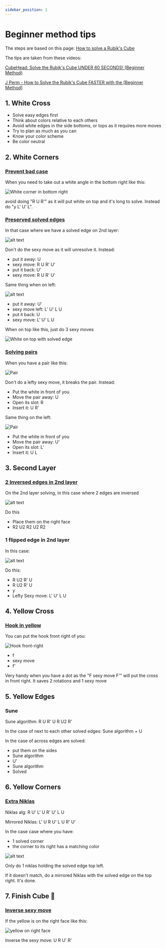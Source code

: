 ```yaml
---
sidebar_position: 1
---
```


# Beginner method tips

The steps are based on this page: [How to solve a Rubik's Cube](https://www.cube.academy/how-to-solve-a-rubiks-cube)

The tips are taken from these videos:

[CubeHead: Solve the Rubik's Cube UNDER 60 SECONDS! (Beginner Method)](https://www.youtube.com/watch?v=Ir3BkmVePNQ)

[J Perm - How to Solve the Rubik's Cube FASTER with the [Beginner Method]](https://www.youtube.com/watch?v=vmeleO65BHc&t=216s)

## 1. White Cross

- Solve easy edges first
- Think about colors relative to each others
- Avoid white edges in the side bottoms, or tops as it requires more moves
- Try to plan as much as you can
- Know your color scheme
- Be color neutral

## 2. White Corners

### [Prevent bad case](https://www.youtube.com/watch?v=Ir3BkmVePNQ&t=289s)

When you need to take out a white angle in the bottom right like this:

![White corner in bottom right](/img/beginner/image.png)

avoid doing "R U R'" as it will put white on top and it's long to solve. Instead do "y L' U' L".

### [Preserved solved edges](https://www.youtube.com/watch?v=Ir3BkmVePNQ&t=358s)

In that case where we have a solved edge on 2nd layer:

![alt text](/img/beginner/image-1.png)

Don't do the sexy move as it will unresolve it. Instead:
- put it away: U
- sexy move: R U R' U'
- put it back: U'
- sexy move: R U R' U'

Same thing when on left:

![alt text](/img/beginner/image-2.png)

- put it away: U'
- sexy move left: L' U' L U
- put it back: U
- sexy move: L' U' L U

When on top like this, just do 3 sexy moves

![White on top with solved edge](/img/beginner/image-3.png)

### [Solving pairs](https://www.youtube.com/watch?v=Ir3BkmVePNQ&t=406s)

When you have a pair like this:

![Pair](/img/beginner/image-4.png)

Don't do a lefty sexy move, it breaks the pair. Instead:

- Put the white in front of you
- Move the pair away: U
- Open its slot: R
- Insert it: U R'

Same thing on the left:

![Pair](/img/beginner/image-5.png)

- Put the white in front of you
- Move the pair away: U'
- Open its slot: L'
- Insert it: U L

## 3. Second Layer

### [2 Inversed edges in 2nd layer](https://www.youtube.com/watch?v=vmeleO65BHc&t=215s)

On the 2nd layer solving, in this case where 2 edges are inversed

![alt text](/img/beginner/image-8.png)

Do this
- Place them on the right face
- R2 U2 R2 U2 R2

### 1 flipped edge in 2nd layer

In this case:

![alt text](/img/beginner/image-9.png)

Do this:
- R U2 R' U
- R U2 R' U
- y
- Lefty Sexy move: L' U' L U

## 4. Yellow Cross

### [Hook in yellow](https://www.youtube.com/watch?v=Ir3BkmVePNQ&t=451s)

You can put the hook front right of you:

![Hook front-right](/img/beginner/image-6.png)

- f
- sexy move
- f'

Very handy when you have a dot as the "F sexy move F'" will put the cross in front right.
It saves 2 rotations and 1 sexy move

## 5. Yellow Edges

### Sune

Sune algorithm: R U R' U R U2 R'

In the case of next to each other solved edges: Sune algorithm + U

In the case of across edges are solved:

- put them on the sides
- Sune algorithm
- U'
- Sune algorithm
- Solved

## 6. Yellow Corners

### [Extra Niklas](https://www.youtube.com/watch?v=Ir3BkmVePNQ&t=521s)

Niklas alg: R U' L' U R' U' L U

Mirrored Niklas: L' U R U' L U R' U'

In the case case where you have:
- 1 solved corner
- the corner to its right has a matching color

![alt text](/img/beginner/image-7.png)

Only do 1 niklas holding the solved edge top left.

If it doesn't match, do a mirrored Niklas with the solved edge on the top right. It's done.

## 7. Finish Cube 🥳

### [Inverse sexy move](https://www.youtube.com/watch?v=Ir3BkmVePNQ&t=564s)

If the yellow is on the right face like this:

![yellow on right face](/img/beginner/image-10.png)

Inverse the sexy move: U R U' R'
